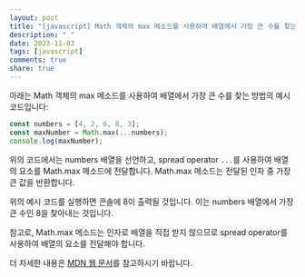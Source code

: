 ```yaml
---
layout: post
title: "[javascript] Math 객체의 max 메소드를 사용하여 배열에서 가장 큰 수를 찾는 방법은 무엇인가요?"
description: " "
date: 2023-11-03
tags: [javascript]
comments: true
share: true
---
```


아래는 Math 객체의 max 메소드를 사용하여 배열에서 가장 큰 수를 찾는 방법의 예시 코드입니다:

```javascript
const numbers = [4, 2, 6, 8, 3];
const maxNumber = Math.max(...numbers);
console.log(maxNumber);
```

위의 코드에서는 numbers 배열을 선언하고, spread operator `...`를 사용하여 배열의 요소를 Math.max 메소드에 전달합니다. Math.max 메소드는 전달된 인자 중 가장 큰 값을 반환합니다.

위의 예시 코드를 실행하면 콘솔에 8이 출력될 것입니다. 이는 numbers 배열에서 가장 큰 수인 8을 찾아내는 것입니다.

참고로, Math.max 메소드는 인자로 배열을 직접 받지 않으므로 spread operator를 사용하여 배열의 요소를 전달해야 합니다.

더 자세한 내용은 [MDN 웹 문서](https://developer.mozilla.org/ko/docs/Web/JavaScript/Reference/Global_Objects/Math/max)를 참고하시기 바랍니다.